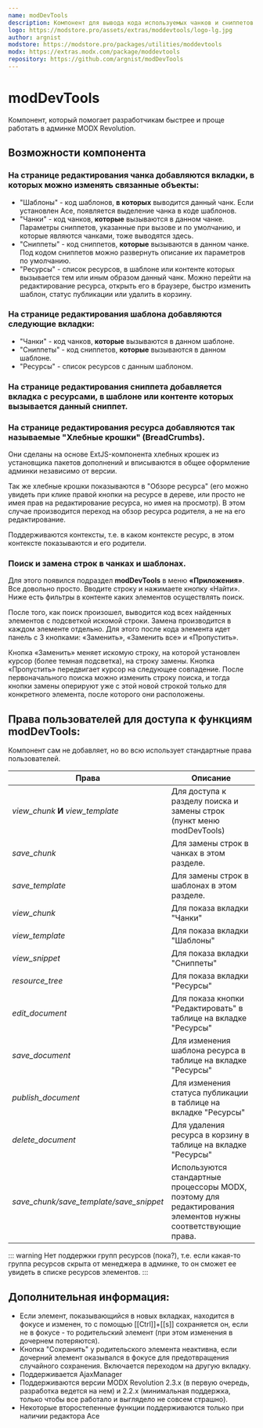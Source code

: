 ```yaml
---
name: modDevTools
description: Компонент для вывода кода используемых чанков и сниппетов на странице шаблона или чанка
logo: https://modstore.pro/assets/extras/moddevtools/logo-lg.jpg
author: argnist
modstore: https://modstore.pro/packages/utilities/moddevtools
modx: https://extras.modx.com/package/moddevtools
repository: https://github.com/argnist/modDevTools
---
```

# modDevTools

Компонент, который помогает разработчикам быстрее и проще работать в админке MODX Revolution.

## Возможности компонента

### На странице редактирования чанка добавляются вкладки, в которых можно изменять связанные объекты:

- "Шаблоны" - код шаблонов, **в которых** выводится данный чанк. Если установлен Ace, появляется выделение чанка в коде шаблонов.
- "Чанки" - код чанков, **которые** вызываются в данном чанке. Параметры сниппетов, указанные при вызове и по умолчанию, и которые являются чанками, тоже выводятся здесь.
- "Сниппеты" - код сниппетов, **которые** вызываются в данном чанке. Под кодом сниппетов можно развернуть описание их параметров по умолчанию.
- "Ресурсы" - список ресурсов, в шаблоне или контенте которых вызывается тем или иным образом данный чанк. Можно перейти на редактирование ресурса, открыть его в браузере, быстро изменить шаблон,  статус публикации или удалить в корзину.

### На странице редактирования шаблона добавляются следующие вкладки:

- "Чанки" - код чанков, **которые** вызываются в данном шаблоне.
- "Сниппеты" - код сниппетов, **которые** вызываются в данном шаблоне.
- "Ресурсы" - список ресурсов с данным шаблоном.

### На странице редактирования сниппета добавляется вкладка с ресурсами, в шаблоне или контенте которых вызывается данный сниппет.

### На странице редактирования ресурса добавляются так называемые "Хлебные крошки" (BreadCrumbs).

Они сделаны на основе ExtJS-компонента хлебных крошек из установщика пакетов дополнений и вписываются в общее оформление админки независимо от версии.

Так же хлебные крошки показываются в "Обзоре ресурса" (его можно увидеть при клике правой кнопки на ресурсе в дереве, или просто не имея прав на редактирование ресурса, но имея на просмотр). В этом случае производится переход на обзор ресурса родителя, а не на его редактирование.

Поддерживаются контексты, т.е. в каком контексте ресурс, в этом контексте показываются и его родители.

### Поиск и замена строк в чанках и шаблонах.

Для этого появился подраздел **modDevTools** в меню **«Приложения»**. Все довольно просто. Вводите строку и нажимаете кнопку «Найти». Ниже есть фильтры в контенте каких элементов осуществлять поиск.

После того, как поиск произошел, выводится код всех найденных элементов с подсветкой искомой строки. Замена производится в каждом элементе отдельно. Для этого после кода элемента идет панель с 3 кнопками: «Заменить», «Заменить все» и «Пропустить».

Кнопка «Заменить» меняет искомую строку, на которой установлен курсор (более темная подсветка), на строку замены. Кнопка «Пропустить» передвигает курсор на следующее совпадение. После первоначального поиска можно изменить строку поиска, и тогда кнопки замены оперируют уже с этой новой строкой только для конкретного элемента, после которого они расположены.

## Права пользователей для доступа к функциям modDevTools:

Компонент сам не добавляет, но во всю использует стандартные права пользователей.

| Права                                   | Описание                                                                                                    |
| --------------------------------------- | ----------------------------------------------------------------------------------------------------------- |
| *view_chunk* **И** *view_template*      | Для доступа к разделу поиска и замены строк (пункт меню modDevTools)                                        |
| *save_chunk*                            | Для замены строк в чанках в этом разделе.                                                                   |
| *save_template*                         | Для замены строк в шаблонах в этом разделе.                                                                 |
| *view_chunk*                            | Для показа вкладки "Чанки"                                                                                  |
| *view_template*                         | Для показа вкладки "Шаблоны"                                                                                |
| *view_snippet*                          | Для показа вкладки "Сниппеты"                                                                               |
| *resource_tree*                         | Для показа вкладки "Ресурсы"                                                                                |
| *edit_document*                         | Для показа кнопки "Редактировать"  в таблице на вкладке "Ресурсы"                                           |
| *save_document*                         | Для изменения шаблона ресурса в таблице на вкладке "Ресурсы"                                                |
| *publish_document*                      | Для изменения статуса публикации в таблице на вкладке "Ресурсы"                                             |
| *delete_document*                       | Для удаления ресурса в корзину в таблице на вкладке "Ресурсы"                                               |
| *save_chunk/save_template/save_snippet* | Используются стандартные процессоры MODX, поэтому для редактирования элементов нужны соответствующие права. |

::: warning
Нет поддержки групп ресурсов (пока?), т.е. если какая-то группа ресурсов скрыта от менеджера в админке, то он сможет ее увидеть в списке ресурсов элементов.
:::

## Дополнительная информация:

- Если элемент, показывающийся в новых вкладках, находится в фокусе и изменен, то с помощью [[Ctrl]]+[[s]] сохраняется он, если не в фокусе - то родительский элемент (при этом изменения в дочернем потеряются).
- Кнопка "Сохранить" у родительского элемента неактивна, если дочерний элемент оказывался в фокусе для предотвращения случайного сохранения. Включается переходом на другую вкладку.
- Поддерживается AjaxManager
- Поддерживаются версии MODX Revolution 2.3.x (в первую очередь, разработка ведется на нем) и 2.2.x (минимальная поддержка, только чтобы все работало и выглядело не совсем страшно).
- Некоторые второстепенные функции поддерживаются только при наличии редактора Ace
